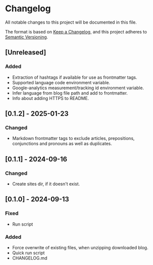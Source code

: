 # Changelog

All notable changes to this project will be documented in this file.

The format is based on [Keep a Changelog](https://keepachangelog.com/en/1.1.0/),
and this project adheres to [Semantic Versioning](https://semver.org/spec/v2.0.0.html).

## [Unreleased]

### Added

- Extraction of hashtags if available for use as frontmatter tags.
- Supported language code environment variable.
- Google-analytics measurement/tracking id environment variable.
- Infer language from blog file path and add to frontmatter. 
- Info about adding HTTPS to README.

## [0.1.2] - 2025-01-23

### Changed

- Markdown frontmatter tags to exclude articles, prepositions, conjunctions and pronouns as well as duplicates.

## [0.1.1] - 2024-09-16

### Changed

- Create sites dir, if it doesn't exist.

## [0.1.0] - 2024-09-13

### Fixed

- Run script

### Added

- Force overwrite of existing files, when unzipping downloaded blog.
- Quick run script
- CHANGELOG.md

